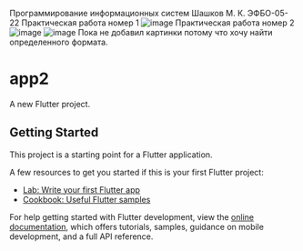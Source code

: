 Программирование информационных систем 
Шашков М. К. ЭФБО-05-22
Практическая работа номер 1
![image](https://github.com/user-attachments/assets/5a2f7f61-2a84-45ae-a465-b1cb83c037c2)
Практическая работа номер 2
![image](https://github.com/user-attachments/assets/47276936-191f-44f9-a9cf-7cb67305108a)
![image](https://github.com/user-attachments/assets/7f045b33-5a52-4c6a-93dd-59ea634bcab7)
Пока не добавил картинки потому что хочу найти определенного формата.



# app2

A new Flutter project.

## Getting Started

This project is a starting point for a Flutter application.

A few resources to get you started if this is your first Flutter project:

- [Lab: Write your first Flutter app](https://docs.flutter.dev/get-started/codelab)
- [Cookbook: Useful Flutter samples](https://docs.flutter.dev/cookbook)

For help getting started with Flutter development, view the
[online documentation](https://docs.flutter.dev/), which offers tutorials,
samples, guidance on mobile development, and a full API reference.
